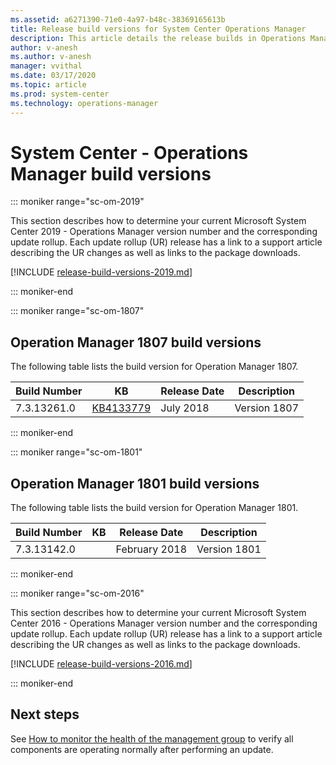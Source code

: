 ```yaml
---
ms.assetid: a6271390-71e0-4a97-b48c-38369165613b
title: Release build versions for System Center Operations Manager
description: This article details the release builds in Operations Manager
author: v-anesh
ms.author: v-anesh
manager: vvithal
ms.date: 03/17/2020
ms.topic: article
ms.prod: system-center
ms.technology: operations-manager
---
```


# System Center - Operations Manager build versions

::: moniker range="sc-om-2019"

This section describes how to determine your current Microsoft System Center 2019 - Operations Manager version number and the corresponding update rollup.  Each update rollup (UR) release has a link to a support article describing the UR changes as well as links to the package downloads.

[!INCLUDE [release-build-versions-2019.md](../includes/release-build-versions-2019.md)]

::: moniker-end

::: moniker range="sc-om-1807"

## Operation Manager 1807 build versions

The following table lists the build version for Operation Manager 1807.

|Build Number |KB |Release Date |Description |  
|-------------|---|-------------|------------|   
|7.3.13261.0 |[KB4133779](https://support.microsoft.com/help/4133779/system-center-operations-manager-version-1807) |July 2018 |Version 1807|

::: moniker-end

::: moniker range="sc-om-1801"

## Operation Manager 1801 build versions

The following table lists the build version for Operation Manager 1801.

|Build Number |KB |Release Date |Description |  
|-------------|---|-------------|------------|   
|7.3.13142.0 | |February 2018 |Version 1801|

::: moniker-end

::: moniker range="sc-om-2016"

This section describes how to determine your current Microsoft System Center 2016 - Operations Manager version number and the corresponding update rollup.  Each update rollup (UR) release has a link to a support article describing the UR changes as well as links to the package downloads.

[!INCLUDE [release-build-versions-2016.md](../includes/release-build-versions-2016.md)]

::: moniker-end

## Next steps
See [How to monitor the health of the management group](manage-monitor-health-mg.md) to verify all components are operating normally after performing an update.

